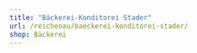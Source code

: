 ```yaml
---
title: "Bäckerei-Konditorei Stader"
url: /reichenau/baeckerei-konditorei-stader/
shop: Bäckerei
---
```

